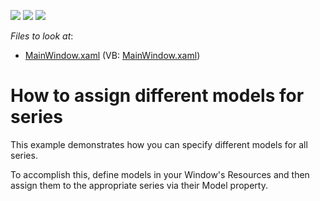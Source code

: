 <!-- default badges list -->
![](https://img.shields.io/endpoint?url=https://codecentral.devexpress.com/api/v1/VersionRange/128568595/21.1.5%2B)
[![](https://img.shields.io/badge/Open_in_DevExpress_Support_Center-FF7200?style=flat-square&logo=DevExpress&logoColor=white)](https://supportcenter.devexpress.com/ticket/details/E4595)
[![](https://img.shields.io/badge/📖_How_to_use_DevExpress_Examples-e9f6fc?style=flat-square)](https://docs.devexpress.com/GeneralInformation/403183)
<!-- default badges end -->
<!-- default file list -->
*Files to look at*:

* [MainWindow.xaml](./CS/PredefinedModels/MainWindow.xaml) (VB: [MainWindow.xaml](./VB/PredefinedModels/MainWindow.xaml))
<!-- default file list end -->
# How to assign different models for series


<p>This example demonstrates how you can specify different models for all series.</p><p>To accomplish this, define  models in your Window's Resources and then assign them to the appropriate series via their Model  property.</p>

<br/>


